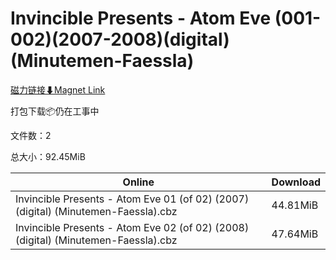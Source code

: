 # Invincible Presents - Atom Eve (001-002)(2007-2008)(digital)(Minutemen-Faessla)

[磁力链接⬇Magnet Link](magnet:?xt=urn:btih:e856906d2de4b9fc423a7e51c8496824eac698d1&dn=Invincible%20Presents%20-%20Atom%20Eve%20%28001-002%29%282007-2008%29%28digital%29%28Minutemen-Faessla%29)

打包下载📦仍在工事中

文件数：2

总大小：92.45MiB

Online | Download
--- | ---
Invincible Presents - Atom Eve 01 (of 02) (2007) (digital) (Minutemen-Faessla).cbz | 44.81MiB
Invincible Presents - Atom Eve 02 (of 02) (2008) (digital) (Minutemen-Faessla).cbz | 47.64MiB